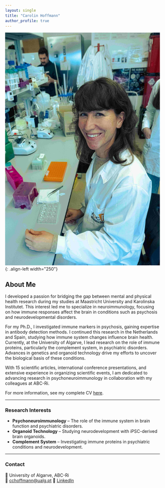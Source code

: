 ```yaml
---
layout: single
title: "Carolin Hoffmann"
author_profile: true
---
```


![Carolin Hoffmann](images/profile.jpg){: .align-left width="250"}

## About Me

I developed a passion for bridging the gap between mental and physical health research during my studies at Maastricht University and Karolinska Institutet. This interest led me to specialize in neuroimmunology, focusing on how immune responses affect the brain in conditions such as psychosis and neurodevelopmental disorders.

For my Ph.D., I investigated immune markers in psychosis, gaining expertise in antibody detection methods. I continued this research in the Netherlands and Spain, studying how immune system changes influence brain health. Currently, at the University of Algarve, I lead research on the role of immune proteins, particularly the complement system, in psychiatric disorders. Advances in genetics and organoid technology drive my efforts to uncover the biological basis of these conditions.

With 15 scientific articles, international conference presentations, and extensive experience in organizing scientific events, I am dedicated to advancing research in psychoneuroimmunology in collaboration with my colleagues at ABC-Ri.

For more information, see my complete CV [here](https://www.cienciavitae.pt/211F-792C-1B73).

---

### Research Interests
- **Psychoneuroimmunology** – The role of the immune system in brain function and psychiatric disorders.
- **Organoid Technology** – Studying neurodevelopment with iPSC-derived brain organoids.
- **Complement System** – Investigating immune proteins in psychiatric conditions and neurodevelopment.

---

### Contact
📍 University of Algarve, ABC-Ri  
📧 cchoffmann@ualg.pt 
🔗 [LinkedIn](https://www.linkedin.com/in/carolin-hoffmann-27381851/)

